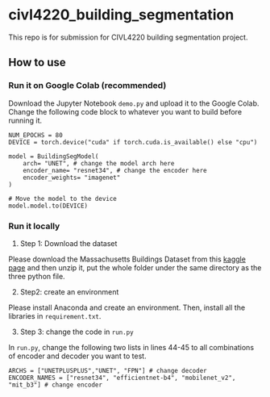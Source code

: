 # civl4220_building_segmentation
This repo is for submission for CIVL4220 building segmentation project.
## How to use
### Run it on Google Colab (recommended)
Download the Jupyter Notebook `demo.py` and upload it to the Google Colab. Change the following code block to whatever you want to build before running it.
```{python}
NUM_EPOCHS = 80
DEVICE = torch.device("cuda" if torch.cuda.is_available() else "cpu")

model = BuildingSegModel(
    arch= "UNET", # change the model arch here
    encoder_name= "resnet34", # change the encoder here
    encoder_weights= "imagenet"
)

# Move the model to the device
model.model.to(DEVICE)
```

### Run it locally
1. Step 1: Download the dataset

Please download the Massachusetts Buildings Dataset from this [kaggle page](https://www.kaggle.com/datasets/balraj98/massachusetts-buildings-dataset/data?select=png) and then unzip it, put the whole folder under the same directory as the three python file. 

2. Step2: create an environment

Please install Anaconda and create an environment. Then, install all the libraries in `requirement.txt`.

3. Step 3: change the code in `run.py`

In `run.py`, change the following two lists in lines 44-45  to all combinations of encoder and decoder you want to test.
```{python}
ARCHS = ["UNETPLUSPLUS","UNET", "FPN"] # change decoder
ENCODER_NAMES = ["resnet34", "efficientnet-b4", "mobilenet_v2", "mit_b3"] # change encoder
```



